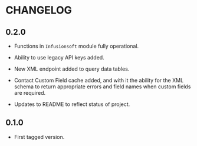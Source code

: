 CHANGELOG
=========

0.2.0
-----

 *  Functions in `Infusionsoft` module fully operational.

 *  Ability to use legacy API keys added.
  
 *  New XML endpoint added to query data tables.
  
 *  Contact Custom Field cache added, and with it the ability for the XML schema to return appropriate errors and field names when custom fields are required.

 * Updates to README to reflect status of project.

0.1.0
-----

 * First tagged version.